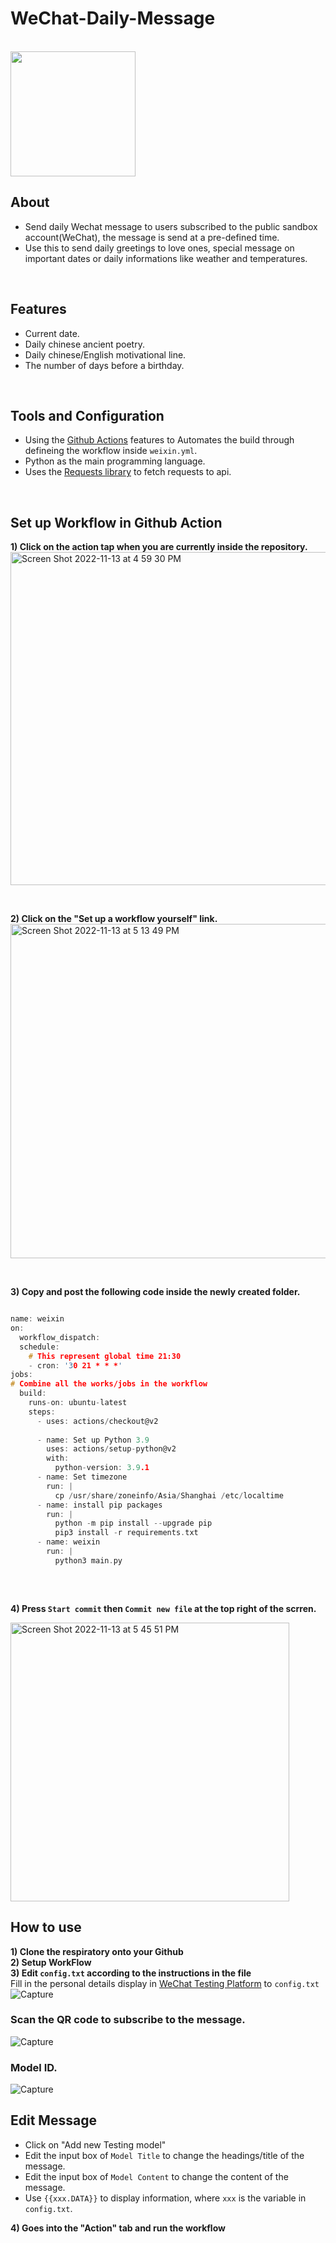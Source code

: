 # WeChat-Daily-Message

<br />

<img src="https://user-images.githubusercontent.com/102897343/201457682-2a0e9133-e4e0-4bce-b711-597de11b066f.jpg" width="200"/>

<br />

## About
- Send daily Wechat message to users subscribed to the public sandbox account(WeChat), the message is send at a pre-defined time.
- Use this to send daily greetings to love ones, special message on important dates or daily informations like weather and temperatures.

<br />

## Features
- Current date.
- Daily chinese ancient poetry.
- Daily chinese/English motivational line.
- The number of days before a birthday.


<br />

## Tools and Configuration 
- Using the [Github Actions](https://docs.github.com/en/actions) features to Automates the build through defineing the workflow inside `weixin.yml`.
- Python as the main programming language.
- Uses the [Requests library](https://realpython.com/python-requests/) to fetch requests to api.

<br /> 

## Set up Workflow in Github Action

**1) Click on the action tap when you are currently inside the repository.** <br />
<img width="533" alt="Screen Shot 2022-11-13 at 4 59 30 PM" src="https://user-images.githubusercontent.com/102897343/201505324-f7dee3a8-1dde-44f6-af69-17cab61fc1c4.png">

<br />

**2) Click on the "Set up a workflow yourself" link.** <br />
<img width="535" alt="Screen Shot 2022-11-13 at 5 13 49 PM" src="https://user-images.githubusercontent.com/102897343/201505364-41e581bd-33a4-42d2-bf62-5a5a62db1454.png">

<br />

**3) Copy and post the following code inside the newly created folder.** <br />

```C

name: weixin
on:
  workflow_dispatch:
  schedule: 
    # This represent global time 21:30
    - cron: '30 21 * * *'
jobs:
# Combine all the works/jobs in the workflow
  build:
    runs-on: ubuntu-latest 
    steps:
      - uses: actions/checkout@v2
    
      - name: Set up Python 3.9
        uses: actions/setup-python@v2
        with:
          python-version: 3.9.1
      - name: Set timezone
        run: |
          cp /usr/share/zoneinfo/Asia/Shanghai /etc/localtime
      - name: install pip packages
        run: |
          python -m pip install --upgrade pip
          pip3 install -r requirements.txt
      - name: weixin
        run: |
          python3 main.py
          
 ```
 <br />
 
**4) Press `Start commit` then `Commit new file` at the top right of the scrren.**  <br />

<img width="446" alt="Screen Shot 2022-11-13 at 5 45 51 PM" src="https://user-images.githubusercontent.com/102897343/201506443-c218bcd2-06b1-4793-a3a3-6298d1b22fc8.png">

<br />

## How to use 
**1) Clone the respiratory onto your Github**
<br />
**2) Setup WorkFlow**
<br />
**3) Edit `config.txt` according to the instructions in the file**
<br />
Fill in the personal details display in [WeChat Testing Platform](https://mp.weixin.qq.com/debug/cgi-bin/sandbox?t=sandbox/login) to `config.txt`
<br />
![Capture](https://user-images.githubusercontent.com/102897343/202341286-1ce67bc2-b820-4d69-8cb6-fbd88219cf18.PNG)
<br /> 

### Scan the QR code to subscribe to the message.
![Capture](https://user-images.githubusercontent.com/102897343/202345779-4e18fda6-f580-4750-b23d-81e7d23822be.PNG)
<br />

### Model ID.
![Capture](https://user-images.githubusercontent.com/102897343/202348654-35865156-cf08-4e08-b567-d3adbe3e968f.PNG)
<br />

## Edit Message
- Click on "Add new Testing model"
- Edit the input box of `Model Title` to change the headings/title of the message.
- Edit the input box of `Model Content` to change the content of the message.
- Use `{{xxx.DATA}}` to display information, where `xxx` is the variable in `config.txt`.




**4) Goes into the "Action" tab and run the workflow**
<br />


